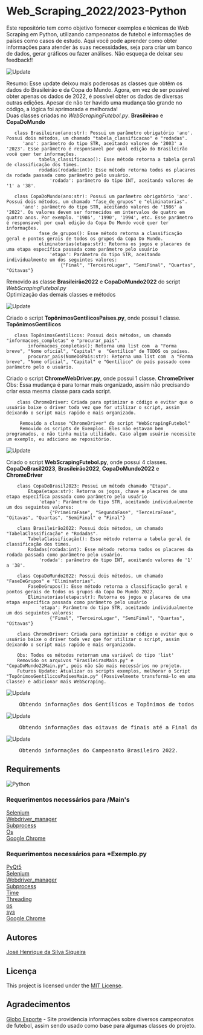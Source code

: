# Web_Scraping_2022/2023-Python
Este repositório tem como objetivo fornecer exemplos e técnicas de Web Scraping em Python, utilizando campeonatos de futebol e informações de países como casos de estudo. Aqui você pode aprender como obter informações para atender às suas necessidades, seja para criar um banco de dados, gerar gráficos ou fazer análises. Não esqueça de deixar seu feedback!!

![Update](https://img.shields.io/badge/update%20data-19%2F02%2F2023-brightgreen)

   Resumo: Esse update deixou mais poderosas as classes que obtêm os dados do Brasileirão e da Copa do Mundo. Agora, em vez de ser possível obter apenas os dados de 2022, é possível obter os dados de diversas outras edições. Apesar de não ter havido uma mudança tão grande no código, a lógica foi aprimorada e melhorada!</br>
   Duas classes criadas no *WebScrapingFutebol.py*. **Brasileirao** e **CopaDoMundo**</br>

       class Brasileirao(ano:str): Possui um parâmetro obrigatório 'ano'. Possui dois métodos, um chamado "tabela_classificacao" e "rodadas".
          'ano': parâmetro do tipo STR, aceitando valores de '2003' a '2023'. Esse parâmetro é responsavel por qual edição do Brasileirão você quer ter informações.
                tabela_classificacao(): Esse método retorna a tabela geral de classificação dos times.
                rodadas(rodada:int): Esse método retorna todos os placares da rodada passada como parâmetro pelo usuário.
                    'rodada': parâmetro do tipo INT, aceitando valores de '1' a '38'.

       class CopaDoMundo(ano:str): Possui um parâmetro obrigatório 'ano'. Possui dois métodos, um chamado "fase_de_grupos" e "eliminatorias".
          'ano': parâmetro do tipo STR, aceitando valores de '1986' a '2022'. Os valores devem ser fornecidos em intervalos de quatro em quatro anos. Por exemplo. '1986', '1990', '1994', etc. Esse parâmetro é responsavel por qual edição da Copa Do Mundo você quer ter informações.
                fase_de_grupos(): Esse método retorna a classificação geral e pontos gerais de todos os grupos da Copa Do Mundo.
                eliminatorias(etapa:str): Retorna os jogos e placares de uma etapa específica passada como parâmetro pelo usuário
                    'etapa': Parâmetro do tipo STR, aceitando individualmente um dos seguintes valores:
                        {"Final", "TerceiroLugar", "SemiFinal", "Quartas", "Oitavas"}

Removido as classe **Brasileirão2022**  e **CopaDoMundo2022** do script *WebScrapingFutebol.py*</br>
Optimização das demais classes e métodos</br>

![Update](https://img.shields.io/badge/update%20data-13%2F02%2F2023-brightgreen)

   Criado o script **TopônimosGentílicosPaíses.py**, onde possui 1 classe. **TopônimosGentilicos**</br>

       class TopônimosGentilicos: Possui dois métodos, um chamado "informacoes_completas" e "procurar_pais".
            informacoes_completas(): Retorna uma list com  a "Forma breve", "Nome oficial", "Capital" e  "Gentílico" de TODOS os países.
            procurar_pais(NomeDoPais:str): Retorna uma list com  a "Forma breve", "Nome oficial", "Capital" e "Gentílico" do país passado como parâmetro pelo o usuário.

   Criado o script **ChromeWebDriver.py**, onde possui 1 classe. **ChromeDriver**</br>
        Obs: Essa mudança é para tornar mais organizado, assim não precisando criar essa mesma classe para cada script.

        class ChromeDriver: Criada para optimizar o código e evitar que o usuário baixe o driver toda vez que for utilizar o script, assim deixando o script mais rapido e mais organizado.

         Removido a classe "ChromeDriver" do script "WebScrapingFutebol"
         Removido os scripts de Exemplos. Eles não estavam bem programados, e não tinha muita utilidade. Caso algum usuário necessite um exemplo, eu adiciono ao repositório.


![Update](https://img.shields.io/badge/update%20data-09%2F02%2F2023-brightgreen)

   Criado o script **WebScrapingFutebol.py**, onde possui 4 classes. **CopaDoBrasil2023**, **Brasileirão2022**, **CopaDoMundo2022** e **ChromeDriver**</br>
   
        class CopaDoBrasil2023: Possui um método chamado "Etapa".
            Etapa(etapa:str): Retorna os jogos, chave e placares de uma etapa específica passada como parâmetro pelo usuário
                'etapa': Parâmetro do tipo STR, aceitando individualmente um dos seguintes valores:
                    {"PrimeiraFase", "SegundaFase", "TerceiraFase", "Oitavas", "Quartas", "SemiFinal" e "Final"}

        class Brasileirão2022: Possui dois métodos, um chamado "TabelaClassificação" e "Rodadas".
            TabelaClassificação(): Esse método retorna a tabela geral de classificação dos times.
            Rodadas(rodada:int): Esse método retorna todos os placares da rodada passada como parâmetro pelo usuário.
                'rodada': parâmetro do tipo INT, aceitando valores de '1' a '38'.

        class CopaDoMundo2022: Possui dois métodos, um chamado "FaseDeGrupos" e "Eliminatorias".
            FaseDeGrupos(): Esse método retorna a classificação geral e pontos gerais de todos os grupos da Copa Do Mundo 2022.
            Eliminatorias(etapa:str): Retorna os jogos e placares de uma etapa específica passada como parâmetro pelo usuário
                'etapa': Parâmetro do tipo STR, aceitando individualmente um dos seguintes valores:
                    {"Final", "TerceiroLugar", "SemiFinal", "Quartas", "Oitavas"}
        
        class ChromeDriver: Criada para optimizar o código e evitar que o usuário baixe o driver toda vez que for utilizar o script, assim deixando o script mais rapido e mais organizado.
        
        Obs: Todos os métodos retornam uma variável do tipo 'list'
        Removido os arquivos "BrasileiraoMain.py" e "CopaDoMundo22Main.py", pois não são mais necessários no projeto.
        Futuros Update: Atualizar os scripts exemplos, melhorar o Script "TopônimosGentílicosPaísesMain.py" (Possivelmente transformá-lo em uma Classe) e adicionar mais WebScraping.


![Update](https://img.shields.io/badge/update%20data-30%2F12%2F2022-brightgreen)
<pre>
    Obtendo informações dos Gentílicos e Topônimos de todos os Países
</pre>
![Update](https://img.shields.io/badge/update%20data-28%2F12%2F2022-brightgreen)
<pre>
    Obtendo informações das oitavas de finais até a Final da Copa do Mundo 2022.
</pre>
![Update](https://img.shields.io/badge/update%20data-22%2F12%2F2022-brightgreen)
<pre>
    Obtendo informações do Campeonato Brasileiro 2022.
</pre>

## Requirements
![Python](https://img.shields.io/badge/Python-v3.9-blue)

### Requerimentos necessários para /Main's
[Selenium](https://pypi.org/project/selenium/)</br>
[Webdriver_manager](https://pypi.org/project/webdriver-manager/)</br>
[Subprocess](https://docs.python.org/3/library/subprocess.html)</br>
[Os](https://docs.python.org/3/library/os.html)</br>
[Google Chrome](https://www.google.com/intl/pt-BR/chrome/)</br>

### Requerimentos necessários para *Exemplo.py
[PyQt5](https://pypi.org/project/PyQt5/)</br>
[Selenium](https://pypi.org/project/selenium/)</br>
[Webdriver_manager](https://pypi.org/project/webdriver-manager/)</br>
[Subprocess](https://docs.python.org/3/library/subprocess.html)</br>
[Time](https://docs.python.org/3/library/time.html)</br>
[Threading](https://docs.python.org/3/library/threading.html)</br>
[os](https://docs.python.org/3/library/os.html)</br>
[sys](https://docs.python.org/3/library/sys.html)</br>
[Google Chrome](https://www.google.com/intl/pt-BR/chrome/)</br>

## Autores
[José Henrique da Silva Siqueira](https://www.linkedin.com/in/jos%C3%A9-henrique-siqueira-852664218/)

## Licença
   This project is licensed under the [MIT License](/LICENSE).

## Agradecimentos
[Globo Esporte](https://ge.globo.com/) - Site providencia informações sobre diversos campeonatos de futebol, assim sendo usado como base para algumas classes do projeto.